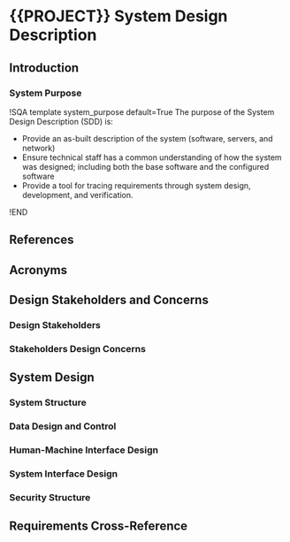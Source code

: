# {{PROJECT}} System Design Description

## Introduction
### System Purpose
!SQA template system_purpose default=True
The purpose of the System Design Description (SDD) is:

* Provide an as-built description of the system (software, servers, and network)
* Ensure technical staff has a common understanding of how the system was designed; including both the base software and the configured software
* Provide a tool for tracing requirements through system design, development, and verification.

!END

## References

## Acronyms

## Design Stakeholders and Concerns

### Design Stakeholders

### Stakeholders Design Concerns

## System Design

### System Structure

### Data Design and Control

### Human-Machine Interface Design

### System Interface Design

### Security Structure

## Requirements Cross-Reference
